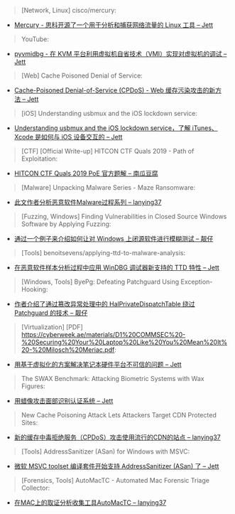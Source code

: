 > [Network, Linux] cisco/mercury:


* [Mercury - 思科开源了一个用于分析和捕获网络流量的 Linux 工具 – Jett](https://github.com/cisco/mercury)



> YouTube:


* [pyvmidbg - 在 KVM 平台利用虚拟机自省技术（VMI）实现对虚拟机的调试 – Jett](https://youtu.be/U-wDpvItPUU)



> [Web] Cache Poisoned Denial of Service:


* [Cache-Poisoned Denial-of-Service (CPDoS) - Web 缓存污染攻击的新方法 – Jett](https://cpdos.org/)



> [iOS] Understanding usbmux and the iOS lockdown service:


* [Understanding usbmux and the iOS lockdown service，了解 iTunes、Xcode 是如何与 iOS 设备交互的 – Jett](https://medium.com/@jon.gabilondo.angulo_7635/understanding-usbmux-and-the-ios-lockdown-service-7f2a1dfd07ae)



> [CTF] [Official Write-up] HITCON CTF Quals 2019 - Path of Exploitation:


* [HITCON CTF Quals 2019 PoE 官方题解 – 南瓜豆腐](https://david942j.blogspot.com/2019/10/official-write-up-hitcon-ctf-quals-2019.html)



> [Malware] Unpacking Malware Series - Maze Ransomware:


* [此文作者分析恶意软件Malware过程系列 – lanying37](https://poxyran.github.io/poxyblog/src/pages/22-10-2019-unpacking-malware-series-maze-ransomware.html)



> [Fuzzing, Windows] Finding Vulnerabilities in Closed Source Windows Software by Applying Fuzzing:


* [通过一个例子来介绍如何让对 Windows 上闭源软件进行模糊测试 – 靓仔](https://www.apriorit.com/dev-blog/640-qa-fuzzing-for-closed-source-windows-software)



> [Tools] benoitsevens/applying-ttd-to-malware-analysis:


* [在恶意软件样本分析过程中应用 WinDBG 调试器新支持的 TTD 特性 – Jett](https://github.com/benoitsevens/applying-ttd-to-malware-analysis)



> [Windows, Tools] ByePg: Defeating Patchguard Using Exception-Hooking:


* [作者介绍了通过篡改异常处理中的 HalPrivateDispatchTable 绕过 Patchguard 的技术 – 靓仔](https://blog.can.ac/2019/10/19/byepg-defeating-patchguard-using-exception-hooking/)



> [Virtualization] [PDF] https://cyberweek.ae/materials/D1%20COMMSEC%20-%20Securing%20Your%20Laptop%20Like%20You%20Mean%20It%20-%20Milosch%20Meriac.pdf:


* [用基于虚拟化的方案解决笔记本硬件平台不可信的问题 – Jett](https://cyberweek.ae/materials/D1%20COMMSEC%20-%20Securing%20Your%20Laptop%20Like%20You%20Mean%20It%20-%20Milosch%20Meriac.pdf)



> The SWAX Benchmark: Attacking Biometric Systems with Wax Figures:


* [用蜡像攻击面部识别认证系统 – Jett](https://arxiv.org/abs/1910.09642)



> New Cache Poisoning Attack Lets Attackers Target CDN Protected Sites:


* [新的缓存中毒拒绝服务（CPDoS）攻击使用流行的CDN的站点 – lanying37](https://thehackernews.com/2019/10/cdn-cache-poisoning-dos-attack.html)



> [Tools] AddressSanitizer (ASan) for Windows with MSVC:


* [微软 MSVC toolset 编译套件开始支持 AddressSanitizer (ASan) 了 – Jett](https://devblogs.microsoft.com/cppblog/addresssanitizer-asan-for-windows-with-msvc/)



> [Forensics, Tools] AutoMacTC - Automated Mac Forensic Triage Collector:


* [在MAC上的取证分析收集工具AutoMacTC  – lanying37](https://ift.tt/360VPLq)